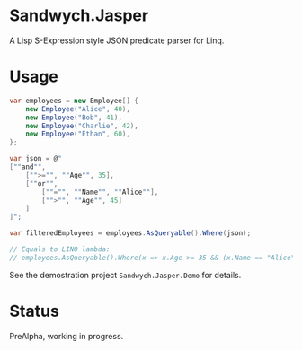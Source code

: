 # Sandwych.Jasper

A Lisp S-Expression style JSON predicate parser for Linq.

# Usage

```csharp
var employees = new Employee[] {
	new Employee("Alice", 40),
	new Employee("Bob", 41),
	new Employee("Charlie", 42),
	new Employee("Ethan", 60),
};

var json = @"
[""and"", 
    ["">="", ""Age"", 35], 
    [""or"",
        [""="", ""Name"", ""Alice""], 
        ["">"", ""Age"", 45] 
    ]
]";

var filteredEmployees = employees.AsQueryable().Where(json);

// Equals to LINQ lambda: 
// employees.AsQueryable().Where(x => x.Age >= 35 && (x.Name == "Alice" || x.Age > 45))

```

See the demostration project `Sandwych.Jasper.Demo` for details.

# Status

PreAlpha, working in progress.
